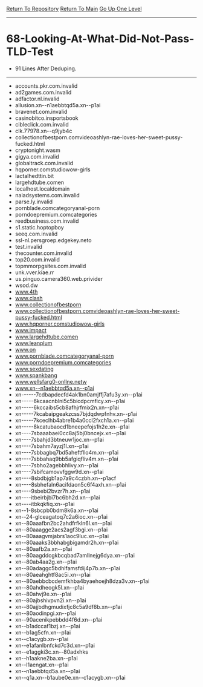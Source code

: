 [Return To Repository](https://github.com/deathbybandaid/piholeparser/)
[Return To Main](https://github.com/deathbybandaid/piholeparser/blob/dev-nomerge/RecentRunLogs/Mainlog.md)
[Go Up One Level](https://github.com/deathbybandaid/piholeparser/blob/dev-nomerge/RecentRunLogs/TopLevelScripts/.md)
____________________________________
# 68-Looking-At-What-Did-Not-Pass-TLD-Test
* 91 Lines After Deduping. 
____________________________________________________
* accounts.pkr.com.invalid
* ad2games.com.invalid
* adfactor.nl.invalid
* allusion.xn--n1aebbtqd5a.xn--p1ai
* bravenet.com.invalid
* casinobitco.insportsbook
* cibleclick.com.invalid
* clk.77978.xn--q9jyb4c
* collectionofbestporn.comvideoashlyn-rae-loves-her-sweet-pussy-fucked.html
* cryptonight.wasm
* gigya.com.invalid
* globaltrack.com.invalid
* hqporner.comstudiowow-girls
* lactalhedttin.bit
* largehdtube.comen
* localhost.localdomain
* naiadsystems.com.invalid
* parse.ly.invalid
* pornblade.comcategoryanal-porn
* porndoepremium.comcategories
* reedbusiness.com.invalid
* s1.static.hoptopboy
* seeq.com.invalid
* ssl-nl.persgroep.edgekey.neto
* test.invalid
* thecounter.com.invalid
* top20.com.invalid
* topmmorpgsites.com.invalid
* unk.vver.kiae.rr
* us.pinguo.camera360.web.privider
* wsod.dw
* www.4th
* www.clash
* www.collectionofbestporn
* www.collectionofbestporn.comvideoashlyn-rae-loves-her-sweet-pussy-fucked.html
* www.hqporner.comstudiowow-girls
* www.impact
* www.largehdtube.comen
* www.leanplum
* www.on
* www.pornblade.comcategoryanal-porn
* www.porndoepremium.comcategories
* www.sexdating
* www.spankbang
* www.wellsfarg0-onllne.netw
* www.xn--n1aebbtqd5a.xn--p1ai
* xn------7cdbapdecfd4ak1bn0amjffj7afu3y.xn--p1ai
* xn-----6kcaacnblni5c5bicdpcmficy.xn--p1ai
* xn-----6kccaibs5cb8afhjrfmix2n.xn--p1ai
* xn-----7kcabaipgeakzcss7bjdqdwpfnhv.xn--p1ai
* xn-----7kceclhb4abre1b4a0ccl2fxch1a.xn--p1ai
* xn-----8kcatubaocd1bneepefojs1h2e.xn--p1ai
* xn----7sbaaabaei0cc8aj5bj0bncejx.xn--p1ai
* xn----7sbahjd3btneuw1joc.xn--p1ai
* xn----7sbahm7ayzj1l.xn--p1ai
* xn----7sbbagbq7bd5aheftfllo4m.xn--p1ai
* xn----7sbbahaq9bb5afgiqfliv4m.xn--p1ai
* xn----7sbho2agebbhlivy.xn--p1ai
* xn----7sbifcamovvfggw9d.xn--p1ai
* xn----8sbdbjgb1ap7a9c4czbh.xn--p1acf
* xn----8sbhefaln6acifdaon5c6f4axh.xn--p1ai
* xn----9sbebi2bvzr7h.xn--p1ai
* xn----itbeirbjbi7bc6bh2d.xn--p1ai
* xn----itbkqkfiq.xn--p1ai
* xn--1-8sbcpb0bdm8k6a.xn--p1ai
* xn--24-glceagatoq7c2a6ioc.xn--p1ai
* xn--80aaafbn2bc2ahdfrfkln6l.xn--p1ai
* xn--80aaagge2acs2agf3bgi.xn--p1ai
* xn--80aaagvmjabrs1aoc9luc.xn--p1ai
* xn--80aaaks3bbhabgbigamdr2h.xn--p1ai
* xn--80aafb2a.xn--p1ai
* xn--80aagddcgkbcqbad7amllnejg6dya.xn--p1ai
* xn--80ab4aa2g.xn--p1ai
* xn--80adaggc5bdhlfamsfdij4p7b.xn--p1ai
* xn--80aeahghtf8ac5i.xn--p1ai
* xn--80aebbcbcdemfkhba4byaehoejh8dza3v.xn--p1ai
* xn--80ahdheogk5l.xn--p1ai
* xn--80ahvj9e.xn--p1ai
* xn--80ajbshivpvn2i.xn--p1ai
* xn--80ajjbdhgmudixfjc8c5a9df8b.xn--p1ai
* xn--80aodinpgi.xn--p1ai
* xn--90acenikpebbdd4f6d.xn--p1ai
* xn--b1adccaf1bzj.xn--p1ai
* xn--b1ag5cfn.xn--p1ai
* xn--c1acygb.xn--p1ai
* xn--e1afanlbnfckd7c3d.xn--p1ai
* xn--e1aggki3c.xn--80adxhks
* xn--h1aakne2ba.xn--p1ai
* xn--l1aengat.xn--p1ai
* xn--n1aebbtqd5a.xn--p1ai
* xn--q1a.xn--b1aube0e.xn--c1acygb.xn--p1ai
